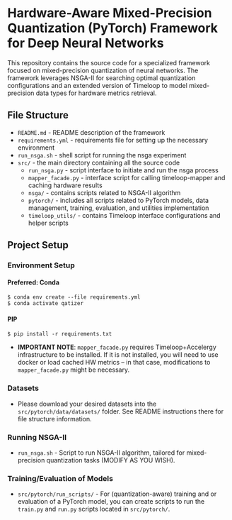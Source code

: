 # Hardware-Aware Mixed-Precision Quantization (PyTorch) Framework for Deep Neural Networks

This repository contains the source code for a specialized framework focused on mixed-precision quantization of neural networks. The framework leverages NSGA-II for searching optimal quantization configurations and an extended version of Timeloop to model mixed-precision data types for hardware metrics retrieval.

## File Structure

- `README.md` - README description of the framework
- `requirements.yml` - requirements file for setting up the necessary environment
- `run_nsga.sh` - shell script for running the nsga experiment
- `src/` - the main directory containing all the source code
    - `run_nsga.py` - script interface to initiate and run the nsga process
    - `mapper_facade.py` - interface script for calling timeloop-mapper and caching hardware results
    - `nsga/` - contains scripts related to NSGA-II algorithm
    - `pytorch/` - includes all scripts related to PyTorch models, data management, training, evaluation, and utilities implementation
    - `timeloop_utils/` - contains Timeloop interface configurations and helper scripts

## Project Setup

### Environment Setup

#### Preferred: Conda

```shell
$ conda env create --file requirements.yml
$ conda activate qatizer
```

#### PIP

```shell
$ pip install -r requirements.txt
```

- **IMPORTANT NOTE**: `mapper_facade.py` requires Timeloop+Accelergy infrastructure to be installed. If it is not installed, you will need to use docker or load cached HW metrics – in that case, modifications to `mapper_facade.py` might be necessary. 


### Datasets

- Please download your desired datasets into the  `src/pytorch/data/datasets/` folder. See README instructions there for file structure information.

### Running NSGA-II

- `run_nsga.sh` - Script to run NSGA-II algorithm, tailored for mixed-precision quantization tasks (MODIFY AS YOU WISH).

### Training/Evaluation of Models

- `src/pytorch/run_scripts/` - For (quantization-aware) training and or evaluation of a PyTorch model, you can create scripts to run the `train.py` and `run.py` scripts located in `src/pytorch/`.
